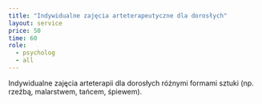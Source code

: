 ```yaml
---
title: "Indywidualne zajęcia arteterapeutyczne dla dorosłych"
layout: service
price: 50
time: 60
role:
  - psycholog
  - all
---
```


Indywidualne zajęcia arteterapii dla dorosłych różnymi formami sztuki (np. rzeźbą, malarstwem, tańcem, śpiewem).